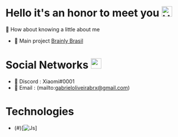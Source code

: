 # Hello it's an honor to meet you <img src="https://i.pinimg.com/originals/86/9e/7b/869e7bf9d1fd29adbe4190ac4168d709.gif" width="28px" alt="Hello">
💌 How about knowing a little about me

- 🔨 Main project [Brainly Brasil](https://discord.com/invite/brainly)

# Social Networks <img src="https://image.flaticon.com/icons/png/512/4220/4220219.png" width="28px" alt="social">
- 🍃 Discord : Xiaomi#0001
- 📧 Email : (mailto:gabrieloliveirabrx@gmail.com)

# Technologies

- (#)[![Js](https://img-premium.flaticon.com/png/512/3344/premium/3344325.png?token=exp=1623939136~hmac=f950b9d4aa210fba47abc777930459a8)]

